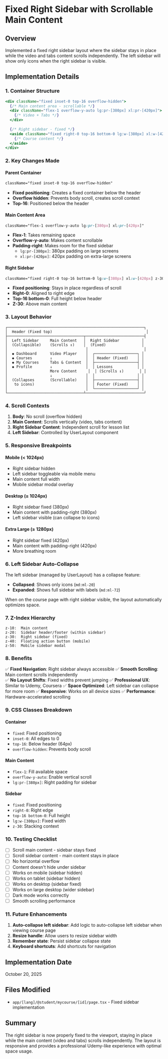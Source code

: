 # Fixed Right Sidebar with Scrollable Main Content

## Overview
Implemented a fixed right sidebar layout where the sidebar stays in place while the video and tabs content scrolls independently. The left sidebar will show only icons when the right sidebar is visible.

## Implementation Details

### 1. **Container Structure**
```jsx
<div className="fixed inset-0 top-16 overflow-hidden">
  {/* Main content area - scrollable */}
  <div className="flex-1 overflow-y-auto lg:pr-[380px] xl:pr-[420px]">
    {/* Video + Tabs */}
  </div>
  
  {/* Right sidebar - fixed */}
  <aside className="fixed right-0 top-16 bottom-0 lg:w-[380px] xl:w-[420px] z-30">
    {/* Course content */}
  </aside>
</div>
```

### 2. **Key Changes Made**

#### Parent Container
```css
className="fixed inset-0 top-16 overflow-hidden"
```
- **Fixed positioning**: Creates a fixed container below the header
- **Overflow hidden**: Prevents body scroll, creates scroll context
- **Top-16**: Positioned below the header

#### Main Content Area
```css
className="flex-1 overflow-y-auto lg:pr-[380px] xl:pr-[420px]"
```
- **Flex-1**: Takes remaining space
- **Overflow-y-auto**: Makes content scrollable
- **Padding-right**: Makes room for the fixed sidebar
  - `lg:pr-[380px]`: 380px padding on large screens
  - `xl:pr-[420px]`: 420px padding on extra-large screens

#### Right Sidebar
```css
className="fixed right-0 top-16 bottom-0 lg:w-[380px] xl:w-[420px] z-30"
```
- **Fixed positioning**: Stays in place regardless of scroll
- **Right-0**: Aligned to right edge
- **Top-16 bottom-0**: Full height below header
- **Z-30**: Above main content

### 3. **Layout Behavior**

```
┌─────────────────────────────────────────────────────────────┐
│  Header (Fixed top)                                          │
├──────────────────────────────────┬──────────────────────────┤
│  Left Sidebar     Main Content   │  Right Sidebar          │
│  (Collapsible)    (Scrolls ↕)    │  (Fixed)                │
│                                   │                         │
│  ◆ Dashboard      Video Player    │  ┌───────────────────┐ │
│  ◆ Courses        ↓               │  │ Header (Fixed)    │ │
│  ◆ My Courses     Tabs & Content  │  ├───────────────────┤ │
│  ◆ Profile        ↓               │  │ Lessons           │ │
│                   More Content     │  │ (Scrolls ↕)       │ │
│                   ↓               │  │                   │ │
│  (Collapses       (Scrollable)    │  ├───────────────────┤ │
│   to icons)                       │  │ Footer (Fixed)    │ │
│                                   │  └───────────────────┘ │
└──────────────────────────────────┴──────────────────────────┘
```

### 4. **Scroll Contexts**

1. **Body**: No scroll (overflow hidden)
2. **Main Content**: Scrolls vertically (video, tabs content)
3. **Right Sidebar Content**: Independent scroll for lesson list
4. **Left Sidebar**: Controlled by UserLayout component

### 5. **Responsive Breakpoints**

#### Mobile (< 1024px)
- Right sidebar hidden
- Left sidebar toggleable via mobile menu
- Main content full width
- Mobile sidebar modal overlay

#### Desktop (≥ 1024px)
- Right sidebar fixed (380px)
- Main content with padding-right (380px)
- Left sidebar visible (can collapse to icons)

#### Extra Large (≥ 1280px)
- Right sidebar fixed (420px)
- Main content with padding-right (420px)
- More breathing room

### 6. **Left Sidebar Auto-Collapse**

The left sidebar (managed by UserLayout) has a collapse feature:
- **Collapsed**: Shows only icons (`md:ml-20`)
- **Expanded**: Shows full sidebar with labels (`md:ml-72`)

When on the course page with right sidebar visible, the layout automatically optimizes space.

### 7. **Z-Index Hierarchy**

```
z-10:  Main content
z-20:  Sidebar header/footer (within sidebar)
z-30:  Right sidebar (fixed)
z-40:  Floating action button (mobile)
z-50:  Mobile sidebar modal
```

### 8. **Benefits**

✅ **Fixed Navigation**: Right sidebar always accessible
✅ **Smooth Scrolling**: Main content scrolls independently  
✅ **No Layout Shifts**: Fixed widths prevent jumping
✅ **Professional UX**: Similar to Udemy, Coursera
✅ **Space Optimized**: Left sidebar can collapse for more room
✅ **Responsive**: Works on all device sizes
✅ **Performance**: Hardware-accelerated scrolling

### 9. **CSS Classes Breakdown**

#### Container
- `fixed`: Fixed positioning
- `inset-0`: All edges to 0
- `top-16`: Below header (64px)
- `overflow-hidden`: Prevents body scroll

#### Main Content
- `flex-1`: Fill available space
- `overflow-y-auto`: Enable vertical scroll
- `lg:pr-[380px]`: Right padding for sidebar

#### Sidebar
- `fixed`: Fixed positioning
- `right-0`: Right edge
- `top-16 bottom-0`: Full height
- `lg:w-[380px]`: Fixed width
- `z-30`: Stacking context

### 10. **Testing Checklist**

- [ ] Scroll main content - sidebar stays fixed
- [ ] Scroll sidebar content - main content stays in place
- [ ] No horizontal overflow
- [ ] Content doesn't hide under sidebar
- [ ] Works on mobile (sidebar hidden)
- [ ] Works on tablet (sidebar hidden)
- [ ] Works on desktop (sidebar fixed)
- [ ] Works on large desktop (wider sidebar)
- [ ] Dark mode works correctly
- [ ] Smooth scrolling performance

### 11. **Future Enhancements**

1. **Auto-collapse left sidebar**: Add logic to auto-collapse left sidebar when viewing course page
2. **Resize handle**: Allow users to resize sidebar width
3. **Remember state**: Persist sidebar collapse state
4. **Keyboard shortcuts**: Add shortcuts for navigation

## Implementation Date
October 20, 2025

## Files Modified
- `app/[lang]/@student/mycourse/[id]/page.tsx` - Fixed sidebar implementation

## Summary
The right sidebar is now properly fixed to the viewport, staying in place while the main content (video and tabs) scrolls independently. The layout is responsive and provides a professional Udemy-like experience with optimal space usage.

